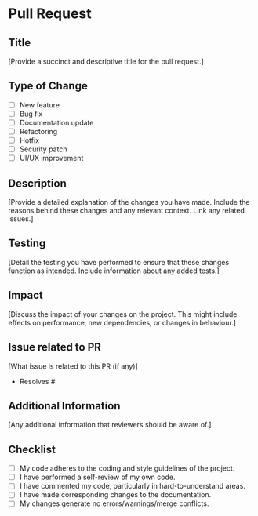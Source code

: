 # Pull Request

## Title
[Provide a succinct and descriptive title for the pull request.]

## Type of Change
- [ ] New feature
- [ ] Bug fix
- [ ] Documentation update
- [ ] Refactoring
- [ ] Hotfix
- [ ] Security patch
- [ ] UI/UX improvement

## Description
[Provide a detailed explanation of the changes you have made. Include the reasons behind these changes and any relevant context. Link any related issues.]

## Testing
[Detail the testing you have performed to ensure that these changes function as intended. Include information about any added tests.]

## Impact
[Discuss the impact of your changes on the project. This might include effects on performance, new dependencies, or changes in behaviour.]

## Issue related to PR
[What issue is related to this PR (if any)]
- Resolves #

## Additional Information
[Any additional information that reviewers should be aware of.]

## Checklist
- [ ] My code adheres to the coding and style guidelines of the project.
- [ ] I have performed a self-review of my own code.
- [ ] I have commented my code, particularly in hard-to-understand areas.
- [ ] I have made corresponding changes to the documentation.
- [ ] My changes generate no errors/warnings/merge conflicts. 
